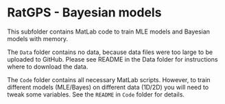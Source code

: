 # RatGPS - Bayesian models
This subfolder contains MatLab code to train MLE models and Bayesian models with memory.
 
The `Data` folder contains no data, because data files were too large to be uploaded to GitHub. 
Please see README in the Data folder for instructions where to download the data.

The `Code` folder contains all necessary MatLab scripts. However, to train different models (MLE/Bayes) on different data (1D/2D) you will need to tweak some variables. See the `README` in `Code` folder for details.
